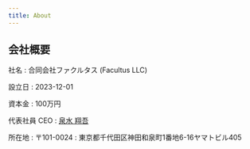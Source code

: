 ```yaml
---
title: About
---
```


## 会社概要

社名
: 合同会社ファクルタス (Facultus LLC)

設立日
: 2023-12-01

資本金
: 100万円

代表社員 CEO
: [泉水 翔吾](https://shogosensui.com/)

所在地
: 〒101-0024
: 東京都千代田区神田和泉町1番地6-16ヤマトビル405
